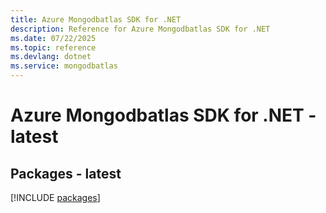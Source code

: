 ```yaml
---
title: Azure Mongodbatlas SDK for .NET
description: Reference for Azure Mongodbatlas SDK for .NET
ms.date: 07/22/2025
ms.topic: reference
ms.devlang: dotnet
ms.service: mongodbatlas
---
```

# Azure Mongodbatlas SDK for .NET - latest
## Packages - latest
[!INCLUDE [packages](mongodbatlas-index.md)]